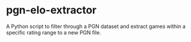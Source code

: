 # pgn-elo-extractor
A Python script to filter through a PGN dataset and extract games within a specific rating range to a new PGN file.
